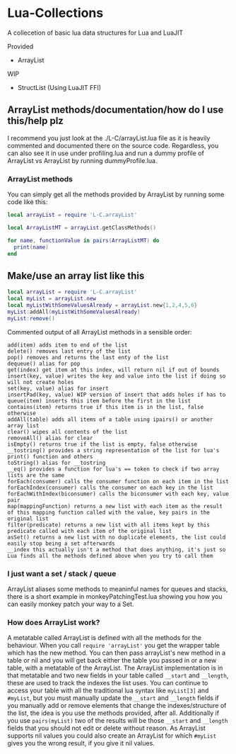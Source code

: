 # Lua-Collections

A collecetion of basic lua data structures for Lua and LuaJIT

Provided
- ArrayList

WIP
- StructList (Using LuaJIT FFI)

## ArrayList methods/documentation/how do I use this/help plz

I recommend you just look at the ./L-C/arrayList.lua file as it is heavily commented and documented there on the source code. Regardless, you can also see it in use under profiling.lua and run a dummy profile of ArrayList vs ArrayList by running dummyProfile.lua.

### ArrayList methods

You can simply get all the methods provided by ArrayList by running some code like this:

```lua
local arrayList = require 'L-C.arrayList'

local ArrayListMT = arrayList.getClassMethods()

for name, functionValue in pairs(ArrayListMT) do
  print(name)
end
```

## Make/use an array list like this

```lua
local arrayList = require 'L-C.arrayList'
local myList = arrayList.new
local myListWithSomeValuesAlready = arrayList.new{1,2,4,5,6}
myList:addAll(myListWithSomeValuesAlready)
myList:remove()
```

Commented output of all ArrayList methods in a sensible order:

```
add(item) adds item to end of the list
delete() removes last entry of the list
pop() removes and returns the last enty of the list
dequeue() alias for pop
get(index) get item at this index, will return nil if out of bounds
insert(key, value) writes the key and value into the list if doing so will not create holes
set(key, value) alias for insert
insertPad(key, value) WIP version of insert that adds holes if has to
queue(item) inserts this item before the first in the list
contains(item) returns true if this item is in the list, false otherwise
addAll(table) adds all items of a table using ipairs() or another array list
clear() wipes all contents of the list
removeAll() alias for clear
isEmpty() returns true if the list is empty, false otherwise
__tostring() provides a string representation of the list for lua's print() function and others
toString() alias for __tostring
__eq() provides a function for lua's == token to check if two array lists are the same
forEach(consumer) calls the consumer function on each item in the list
forEachIndex(consumer) calls the consumer on each key in the list
forEachWithIndex(biconsumer) calls the biconsumer with each key, value pair
map(mappingFunction) returns a new list with each item as the result of this mapping function called with the value, key pairs in the original list
filter(predicate) returns a new list with all items kept by this predicate called with each item of the original list
asSet() returns a new list with no duplicate elements, the list could easily stop being a set afterwards
__index this actually isn't a method that does anything, it's just so Lua finds all the methods defined above when you try to call them
```

### I just want a set / stack / queue

ArrayList aliases some methods to meaninful names for queues and stacks, there is a short example in monkeyPatchingTest.lua showing you how you can easily monkey patch your way to a Set.

### How does ArrayList work?

A metatable called ArrayList is defined with all the methods for the behaviour. When you call `require 'arrayList'` you get the wrapper table which has the new method. You can then pass arrayList's new method in a table or nil and you will get back either the table you passed in or a new table, with a metatable of the ArrayList. The ArrayList implementation is in that metatable and two new fields in your table called `__start` and `__length`, these are used to track the indexes the list uses. You can continue to access your table with all the traditional lua syntax like `myList[3]` and `#myList`, but you must manually update the `__start` and `__length` fields if you manually add or remove elements that change the indexes/structure of the list, the idea is you use the methods provided, after all. Additionally if you use `pairs(myList)` two of the results will be those `__start` and `__length` fields that you should not edit or delete without reason. As ArrayList supports nil values you could also create an ArrayList for which `#myList` gives you the wrong result, if you give it nil values.
